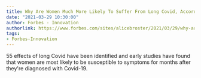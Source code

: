 ```yaml
---
title: Why Are Women Much More Likely To Suffer From Long Covid, According To Studies?
date: "2021-03-29 10:30:00"
author: Forbes - Innovation
authorlink: https://www.forbes.com/sites/alicebroster/2021/03/29/why-are-women-much-more-likely-to-suffer-from-long-covid-according-to-studies/
tags:
- Forbes-Innovation
---
```

55 effects of long Covid have been identified and early studies have found that women are most likely to be susceptible to symptoms for months after they're diagnosed with Covid-19.
